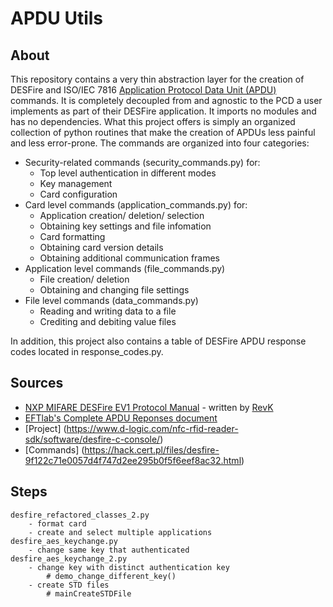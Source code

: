 # APDU Utils

## About

This repository contains a very thin abstraction layer for the creation of DESFire and ISO/IEC 7816 [Application Protocol Data Unit (APDU)](https://en.wikipedia.org/wiki/Smart_card_application_protocol_data_unit) commands. It is completely decoupled from and agnostic to the PCD a user implements as part of their DESFire application. It imports no modules and has no dependencies. What this project offers is simply an organized collection of python routines that make the creation of APDUs less painful and less error-prone. The commands are organized into four categories:

- Security-related commands (security_commands.py) for:
    - Top level authentication in different modes
    - Key management
    - Card configuration
- Card level commands (application_commands.py) for:
    - Application creation/ deletion/ selection
    - Obtaining key settings and file infomation
    - Card formatting
    - Obtaining card version details
    - Obtaining additional communication frames
- Application level commands (file_commands.py)
    - File creation/ deletion
    - Obtaining and changing file settings
- File level commands (data_commands.py)
    - Reading and writing data to a file
    - Crediting and debiting value files

In addition, this project also contains a table of DESFire APDU response codes located in response_codes.py.


## Sources

- [NXP MIFARE DESFire EV1 Protocol Manual](https://raw.githubusercontent.com/revk/DESFireAES/master/DESFire.pdf) - written by [RevK](https://github.com/revk)
- [EFTlab's Complete APDU Reponses document](https://www.eftlab.com/knowledge-base/complete-list-of-apdu-responses)
- [Project] (https://www.d-logic.com/nfc-rfid-reader-sdk/software/desfire-c-console/)
- [Commands] (https://hack.cert.pl/files/desfire-9f122c71e0057d4f747d2ee295b0f5f6eef8ac32.html)

## Steps
```shell
desfire_refactored_classes_2.py
    - format card
    - create and select multiple applications
desfire_aes_keychange.py
    - change same key that authenticated
desfire_aes_keychange_2.py
    - change key with distinct authentication key
        # demo_change_different_key()
    - create STD files
        # mainCreateSTDFile
```
